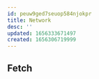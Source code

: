 ```yaml
---
id: peuw9ged7seuop584njokpr
title: Network
desc: ''
updated: 1656333671497
created: 1656306719999
---
```

## Fetch

